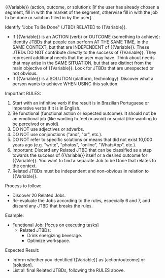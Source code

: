 {{Variable}} (action, outcome, or solution): [if the user has already chosen a segment, fill in with the market of the segment, otherwise fill in with the job to be done or solution filled in by the user].

Identify "Jobs To Be Done" (JTBD) RELATED to {{Variable}}.

- If {{Variable}} is an ACTION (verb) or OUTCOME (something to achieve): Identify JTBDs that people can perform AT THE SAME TIME, in the SAME CONTEXT, but that are INDEPENDENT of {{Variable}}. These JTBDs DO NOT contribute directly to the success of {{Variable}}. They represent additional needs that the user may have. Think about needs that may arise in the SAME SITUATION, but that are distinct from the main objective of {{Variable}}. Look for JTBDs that are unexpected or not obvious.
- If {{Variable}} is a SOLUTION (platform, technology): Discover what a person wants to achieve WHEN USING this solution.

Important RULES:
1. Start with an infinitive verb if the result is in Brazilian Portuguese or imperative verbs if it is in English.
2. Be functional (functional action or expected outcome). It should not be an emotional job (like wanting to feel or avoid) or social (like wanting to be perceived or avoid).
3. DO NOT use adjectives or adverbs.
4. DO NOT use conjunctions ("and", "or", etc.).
5. DO NOT refer to specific solutions or means that did not exist 10,000 years ago (e.g. "write", "photos", "online", "WhatsApp", etc.).
6. Important: Discard any Related JTBD that can be classified as a step towards the success of {{Variable}} itself or a desired outcome for {{Variable}}. You want to find a separate Job to be Done that relates to the context.
7. Related JTBDs must be independent and non-obvious in relation to {{Variable}}.

Process to follow:
- Discover 20 Related Jobs.
- Re-evaluate the Jobs according to the rules, especially 6 and 7, and discard any JTBD that breaks the rules.

Example:
- Functional Job: [focus on executing tasks]
    - Related JTBDs:
        - Drink energizing beverage.
        - Optimize workspace.

Expected Result:
- Inform whether you identified {{Variable}} as [action/outcome] or [solution].
- List all final Related JTBDs, following the RULES above.
